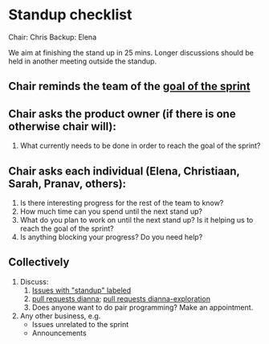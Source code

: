 # Standup checklist

Chair: Chris
Backup: Elena

We aim at finishing the stand up in 25 mins. Longer discussions should be held in another meeting outside the standup.

## Chair reminds the team of the [goal of the sprint](https://github.com/dianna-ai/dianna/projects?type=classic)

## Chair asks the product owner (if there is one otherwise chair will):

1. What currently needs to be done in order to reach the goal of the sprint?

## Chair asks each individual (Elena, Christiaan, Sarah, Pranav, others):

1. Is there interesting progress for the rest of the team to know?
1. How much time can you spend until the next stand up?
1. What do you plan to work on until the next stand up? Is it helping us to reach the goal of the sprint?
1. Is anything blocking your progress? Do you need help?

## Collectively

1. Discuss:
   1. [Issues with "standup" labeled](https://github.com/dianna-ai/dianna/issues?q=is%3Aissue+is%3Aopen+label%3Astandup)
   1. [pull requests dianna](https://github.com/dianna-ai/dianna/pulls); [pull requests dianna-exploration](https://github.com/dianna-ai/dianna-exploration/pulls)
   1. Does anyone want to do pair programming? Make an appointment.
1. Any other business, e.g.
   - Issues unrelated to the sprint
   - Announcements
